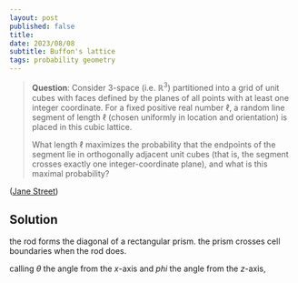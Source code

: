 ```yaml
---
layout: post
published: false
title: 
date: 2023/08/08
subtitle: Buffon's lattice
tags: probability geometry
---
```


>**Question**: Consider 3-space (i.e. $\mathbb{R}^3$) partitioned into a grid of unit cubes with faces defined by the planes of all points with at least one integer coordinate. For a fixed positive real number $\ell$, a random line segment of length $\ell$ (chosen uniformly in location and orientation) is placed in this cubic lattice.
>
>What length $\ell$ maximizes the probability that the endpoints of the segment lie in orthogonally adjacent unit cubes (that is, the segment crosses exactly one integer-coordinate plane), and what is this maximal probability?

<!--more-->

([Jane Street](URL))

## Solution

the rod forms the diagonal of a rectangular prism. the prism crosses cell boundaries when the rod does. 



calling $\theta$ the angle from the $x$-axis and $phi$ the angle from the $z$-axis, 

<br>
